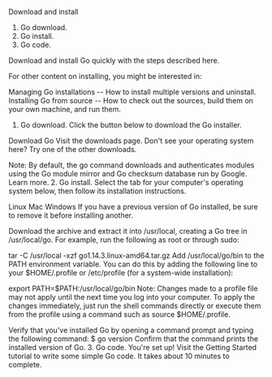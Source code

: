 Download and install
1. Go download.
2. Go install.
3. Go code.

Download and install Go quickly with the steps described here.

For other content on installing, you might be interested in:

Managing Go installations -- How to install multiple versions and uninstall.
Installing Go from source -- How to check out the sources, build them on your own machine, and run them.
1. Go download.
Click the button below to download the Go installer.

Download Go
Visit the downloads page.
Don't see your operating system here? Try one of the other downloads.

Note: By default, the go command downloads and authenticates modules using the Go module mirror and Go checksum database run by Google. Learn more.
2. Go install.
Select the tab for your computer's operating system below, then follow its installation instructions.

Linux Mac Windows
If you have a previous version of Go installed, be sure to remove it before installing another.

Download the archive and extract it into /usr/local, creating a Go tree in /usr/local/go.
For example, run the following as root or through sudo:

tar -C /usr/local -xzf go1.14.3.linux-amd64.tar.gz
Add /usr/local/go/bin to the PATH environment variable.
You can do this by adding the following line to your $HOME/.profile or /etc/profile (for a system-wide installation):

export PATH=$PATH:/usr/local/go/bin
Note: Changes made to a profile file may not apply until the next time you log into your computer. To apply the changes immediately, just run the shell commands directly or execute them from the profile using a command such as source $HOME/.profile.

Verify that you've installed Go by opening a command prompt and typing the following command:
$ go version
Confirm that the command prints the installed version of Go.
3. Go code.
You're set up! Visit the Getting Started tutorial to write some simple Go code. It takes about 10 minutes to complete.
